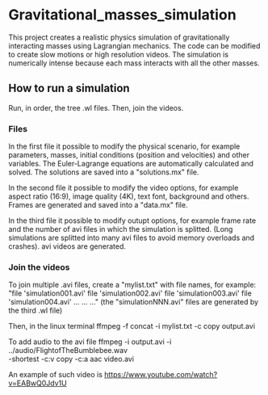 # Gravitational_masses_simulation
This project creates a realistic physics simulation of gravitationally interacting masses using Lagrangian mechanics. 
The code can be modified to create slow motions or high resolution videos.
The simulation is numerically intense because each mass interacts with all the other masses.

## How to run a simulation
Run, in order, the tree .wl files. Then, join the videos.

### Files
In the first file it possible to modify the physical scenario, for example parameters, masses, initial conditions (position and velocities) and other variables.
The Euler-Lagrange equations are automatically calculated and solved. The solutions are saved into a "solutions.mx" file.

In the second file it possible to modify the video options, for example aspect ratio (16:9), image quality (4K), text font, background and others.
Frames are generated and saved into a "data.mx" file.

In the third file it possible to modify outupt options, for example frame rate and the number of avi files in which the simulation is splitted. (Long simulations are splitted into many avi files to avoid memory overloads and crashes).
avi videos are generated.

### Join the videos
To join multiple .avi files, create a "mylist.txt" with file names, for example:
"file 'simulation001.avi'
file 'simulation002.avi'
file 'simulation003.avi'
file 'simulation004.avi'
...
...
..."
(the "simulationNNN.avi" files are generated by the third .wl file)

Then, in the linux terminal
ffmpeg -f concat -i mylist.txt -c copy output.avi

To add audio to the avi file 
ffmpeg -i output.avi -i ../audio/FlightofTheBumblebee.wav \
-shortest -c:v copy -c:a aac video.avi

An example of such video is
https://www.youtube.com/watch?v=EABwQ0Jdv1U
